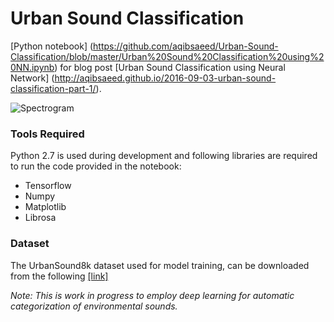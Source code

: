 # Urban Sound Classification 

[Python notebook] (https://github.com/aqibsaeed/Urban-Sound-Classification/blob/master/Urban%20Sound%20Classification%20using%20NN.ipynb) for blog post [Urban Sound Classification using Neural Network] (http://aqibsaeed.github.io/2016-09-03-urban-sound-classification-part-1/). 

![Spectrogram](https://github.com/aqibsaeed/Urban-Sound-Classification/blob/master/urban-sound-spectrogram.png)

### Tools Required

Python 2.7 is used during development and following libraries are required to run the code provided in the notebook:
* Tensorflow
* Numpy
* Matplotlib
* Librosa

### Dataset

The UrbanSound8k dataset used for model training, can be downloaded from the following [[link]](https://serv.cusp.nyu.edu/projects/urbansounddataset/urbansound8k.html)

*Note: This is work in progress to employ deep learning for automatic categorization of environmental sounds.*
